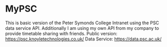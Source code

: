 # MyPSC
This is basic version of the Peter Symonds College Intranet using the PSC data service API. Additionally I am using my own API from my company to provide timetable sharing with friends. 
Public version: https://psc.knoyletechnologies.co.uk/
Data Service: https://data.psc.ac.uk/

